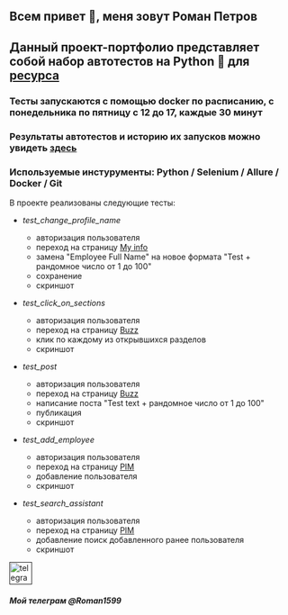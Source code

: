 ## Всем привет 👋, меня зовут Роман Петров
## Данный проект-портфолио представляет собой набор автотестов на Python :snake:  для [ресурса](https://opensource-demo.orangehrmlive.com/web/index.php/dashboard/index)
### Тесты запускаются с помощью docker по расписанию, c понедельника по пятницу с 12 до 17, каждые 30 минут
### Результаты автотестов и историю их запусков можно увидеть [здесь](https://roman1599.github.io/petrov-main/#)
### Используемые инстурументы: Python / Selenium / Allure / Docker / Git
В проекте реализованы следующие тесты:
+ _test_change_profile_name_
  + авторизация пользователя
  + переход на страницу [My info](https://opensource-demo.orangehrmlive.com/web/index.php/pim/viewPersonalDetails/empNumber/7)
  + замена "Employee Full Name" на новое формата "Test + рандомное число от 1 до 100"
  + сохранение
  + скриншот
    
+ _test_click_on_sections_
  + авторизация пользователя
  + переход на страницу [Buzz](https://opensource-demo.orangehrmlive.com/web/index.php/buzz/viewBuzz)
  + клик по каждому из открывшихся разделов
  + скриншот
    
+ _test_post_
  + авторизация пользователя
  + переход на страницу [Buzz](https://opensource-demo.orangehrmlive.com/web/index.php/buzz/viewBuzz)
  + написание поста "Test text + рандомное число от 1 до 100"
  + публикация
  + скриншот
    
+ _test_add_employee_
  + авторизация пользователя
  + переход на страницу [PIM](https://opensource-demo.orangehrmlive.com/web/index.php/pim/viewEmployeeList)
  + добавление пользователя
  + скриншот
 
+ _test_search_assistant_
  + авторизация пользователя
  + переход на страницу [PIM](https://opensource-demo.orangehrmlive.com/web/index.php/pim/viewEmployeeList)
  + добавление поиск добавленного ранее пользователя
  + скриншот

[<img src='https://cdn.jsdelivr.net/npm/simple-icons@3.0.1/icons/telegram.svg' alt='telegram' height='40'>]() 
##### Мой телеграм @Roman1599  




